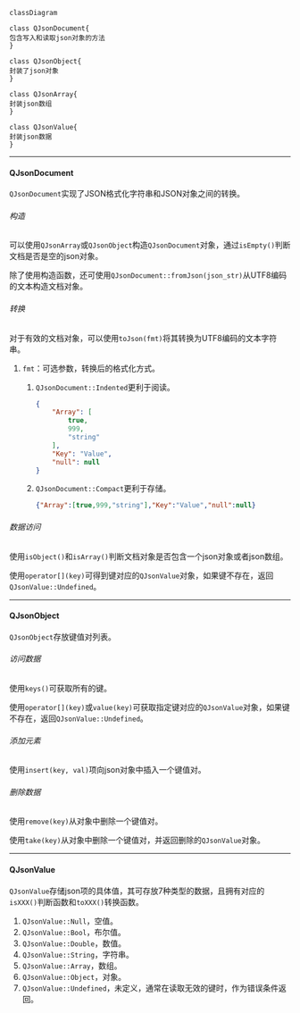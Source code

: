 ```mermaid
classDiagram

class QJsonDocument{
包含写入和读取json对象的方法
}

class QJsonObject{
封装了json对象
}

class QJsonArray{
封装json数组
}

class QJsonValue{
封装json数据
}
```

---

#### QJsonDocument

`QJsonDocument`实现了JSON格式化字符串和JSON对象之间的转换。

###### 构造

可以使用`QJsonArray`或`QJsonObject`构造`QJsonDocument`对象，通过`isEmpty()`判断文档是否是空的json对象。

除了使用构造函数，还可使用`QJsonDocument::fromJson(json_str)`从UTF8编码的文本构造文档对象。

###### 转换

对于有效的文档对象，可以使用`toJson(fmt)`将其转换为UTF8编码的文本字符串。

1. `fmt`：可选参数，转换后的格式化方式。

    1. `QJsonDocument::Indented`更利于阅读。

       ```json
       {
           "Array": [
               true,
               999,
               "string"
           ],
           "Key": "Value",
           "null": null
       }
       ```

    2. `QJsonDocument::Compact`更利于存储。

       ```json
       {"Array":[true,999,"string"],"Key":"Value","null":null}
       ```

###### 数据访问

使用`isObject()`和`isArray()`判断文档对象是否包含一个json对象或者json数组。

使用`operator[](key)`可得到键对应的`QJsonValue`对象，如果键不存在，返回`QJsonValue::Undefined`。

---

#### QJsonObject

`QJsonObject`存放键值对列表。

###### 访问数据

使用`keys()`可获取所有的键。

使用`operator[](key)`或`value(key)`可获取指定键对应的`QJsonValue`对象，如果键不存在，返回`QJsonValue::Undefined`。

###### 添加元素

使用`insert(key, val)`项向json对象中插入一个键值对。

###### 删除数据

使用`remove(key)`从对象中删除一个键值对。

使用`take(key)`从对象中删除一个键值对，并返回删除的`QJsonValue`对象。

---

#### QJsonValue

`QJsonValue`存储json项的具体值，其可存放7种类型的数据，且拥有对应的`isXXX()`判断函数和`toXXX()`转换函数。

1. `QJsonValue::Null`，空值。
2. `QJsonValue::Bool`，布尔值。
3. `QJsonValue::Double`，数值。
4. `QJsonValue::String`，字符串。
5. `QJsonValue::Array`，数组。
6. `QJsonValue::Object`，对象。
7. `QJsonValue::Undefined`，未定义，通常在读取无效的键时，作为错误条件返回。